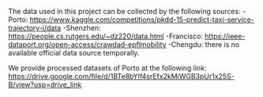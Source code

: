 The data used in this project can be collected by the following sources:
-Porto: https://www.kaggle.com/competitions/pkdd-15-predict-taxi-service-trajectory-i/data
-Shenzhen: https://people.cs.rutgers.edu/~dz220/data.html
-Francisco: https://ieee-dataport.org/open-access/crawdad-epflmobility
-Chengdu: there is no available official data source temporally.

We provide processed datasets of Porto at the following link:
https://drive.google.com/file/d/1BTe8bYIf4srEfx2kMiWGB3pUr1x25S-B/view?usp=drive_link

